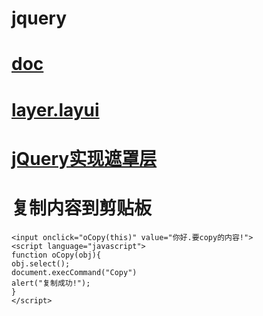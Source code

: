 # jquery
# [doc](http://www.runoob.com/jquery/jquery-animate.html)
# [layer.layui](http://layer.layui.com/1.8.5/api.html)
# [jQuery实现遮罩层](http://solebillow.com/home/article/detail/id/79.html)
# 复制内容到剪贴板
    <input onclick="oCopy(this)" value="你好.要copy的内容!">
    <script language="javascript">
    function oCopy(obj){
    obj.select();
    document.execCommand("Copy")
    alert("复制成功!");
    }
    </script>
